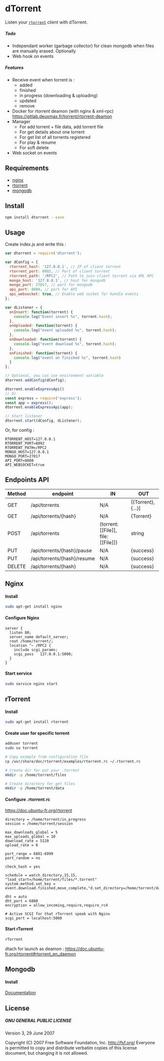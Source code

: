 # dTorrent

Listen your [`rtorrent`](https://github.com/rakshasa/rtorrent) client with dTorrent.

##### Todo

* Independant worker (garbage collector) for clean mongodb when files are manually erased. Optionally
* Web hook on events

##### Features

* Receive event when torrent is :
    * added
    * finished
    * in progress (downloading & uploading)
    * updated
    * remove
* Docker for rtorrent deamon (with nginx & xml-rpc) https://gitlab.deuxmax.fr/torrent/rtorrent-deamon
* Manager
    * For add torrent + file data, add torrent file
    * For get details about one torrent
    * For get list of all torrents registered
    * For play & resume
    * For soft delete
* Web socket on events

## Requirements

* [nginx](#nginx)
* [rtorrent](#rtorrent)
* [mongodb](#mongodb)


## Install

```bash
npm install dtorrent --save
```

## Usage

Create index.js and write this :

```js
var dtorrent = require('dtorrent');

var dConfig = {
  rtorrent_host: '127.0.0.1', // IP of client torrent
  rtorrent_port: 8092, // Port of client torrent
  rtorrent_path: '/RPC2', // Path to join client torrent via XML RPC
  mongo_host: '127.0.0.1', // host for mongodb
  mongo_port: 27017, // port for mongodb
  api_port: 8080, // port for API
  api_websocket: true, // Enable web socket for handle events
};

var dListener = {
  onInsert: function(torrent) {
    console.log("Event insert %s", torrent.hash);
  },
  onUploaded: function(torrent) {
    console.log("event uploaded %s", torrent.hash);
  },
  onDownloaded: function(torrent) {
    console.log("event download %s", torrent.hash);
  },
  onFinished: function(torrent) {
    console.log("event on finished %s", torrent.hash)
  }
};

// Optional, you cas use environment variable
dtorrent.addConfig(dConfig);

dtorrent.enableExpressApi()
// Or
const express = require('express');
const app = express();
dtorrent.enableExpressApi(app);

// Start listener
dtorrent.start(dConfig, dListener);
```

Or, for config :

```.env
RTORRENT_HOST=127.0.0.1
RTORRENT_PORT=8092
RTORRENT_PATH=/RPC2
MONGO_HOST=127.0.0.1
MONGO_PORT=27017
API_PORT=8080
API_WEBSOCKET=true
```


## Endpoints API

| Method | endpoint | IN | OUT |
|---|---|---|---|
| GET | /api/torrents | N/A | [{Torrent}, {...}] |
| GET | /api/torrents/{hash} | N/A | {Torrent} |
| POST | /api/torrents | {torrent: [[File]], file: [[File]]} | string |
| PUT | /api/torrents/{hash}/pause | N/A | {success} |
| PUT | /api/torrents/{hash}/resume | N/A | {success} |
| DELETE | /api/torrents/{hash} | N/A | {success} |


## Nginx

#### Install

```bash
sudo apt-get install nginx
```

#### Configure Nginx

```
server {
  listen 80;
  server_name default_server;
  root /home/torrent/;
  location ^~ /RPC2 {
    include scgi_params;
    scgi_pass   127.0.0.1:5000;
  }
}
```

#### Start service

```bash
sudo service nginx start
```


## rTorrent

#### Install

```bash
sudo apt-get install rtorrent
```

#### Create user for specific torrent

```bash
adduser torrent
sudo su torrent

# Copy example from configuration file
cp /usr/share/doc/rtorrent/examples/rtorrent.rc ~/.rtorrent.rc

# Create dir for put your .torrent
mkdir -p /home/torrent/files

# Create directory for get files
mkdir -p /home/torrent/data
```

#### Configure .rtorrent.rc

https://doc.ubuntu-fr.org/rtorrent

```
directory = /home/torrent/in_progress
session = /home/torrent/session

max_downloads_global = 5
max_uploads_global = 10
download_rate = 5120
upload_rate = 0

port_range = 6881-6999
port_random = no

check_hash = yes

schedule = watch_directory,15,15, "load_start=/home/torrent/files/*.torrent"
system.method.set_key = event.download.finished,move_complete,"d.set_directory=/home/torrent/data"

dht = auto
dht_port = 6880
encryption = allow_incoming,require,require_rc4

# Active SCGI for that rTorrent speak with Nginx
scgi_port = localhost:5000
```

#### Start rTorrent

```bash
rTorrent
```

dtach for launch as deamon : https://doc.ubuntu-fr.org/rtorrent#rtorrent_en_daemon


## Mongodb

#### Install

[Documentation](https://docs.mongodb.com/manual/tutorial/install-mongodb-on-debian/)


## License

##### GNU GENERAL PUBLIC LICENSE
Version 3, 29 June 2007

Copyright (C) 2007 Free Software Foundation, Inc. <http://fsf.org/>
Everyone is permitted to copy and distribute verbatim copies
of this license document, but changing it is not allowed.